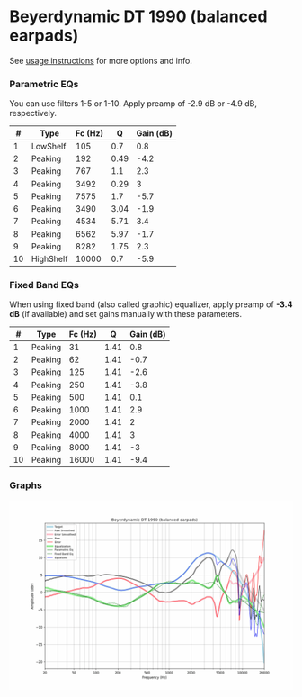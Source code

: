 # Beyerdynamic DT 1990 (balanced earpads)
See [usage instructions](https://github.com/jaakkopasanen/AutoEq#usage) for more options and info.

### Parametric EQs
You can use filters 1-5 or 1-10. Apply preamp of -2.9 dB or -4.9 dB, respectively.

|   # | Type      |   Fc (Hz) |    Q |   Gain (dB) |
|-----|-----------|-----------|------|-------------|
|   1 | LowShelf  |       105 | 0.7  |         0.8 |
|   2 | Peaking   |       192 | 0.49 |        -4.2 |
|   3 | Peaking   |       767 | 1.1  |         2.3 |
|   4 | Peaking   |      3492 | 0.29 |         3   |
|   5 | Peaking   |      7575 | 1.7  |        -5.7 |
|   6 | Peaking   |      3490 | 3.04 |        -1.9 |
|   7 | Peaking   |      4534 | 5.71 |         3.4 |
|   8 | Peaking   |      6562 | 5.97 |        -1.7 |
|   9 | Peaking   |      8282 | 1.75 |         2.3 |
|  10 | HighShelf |     10000 | 0.7  |        -5.9 |

### Fixed Band EQs
When using fixed band (also called graphic) equalizer, apply preamp of **-3.4 dB** (if available) and set gains manually with these parameters.

|   # | Type    |   Fc (Hz) |    Q |   Gain (dB) |
|-----|---------|-----------|------|-------------|
|   1 | Peaking |        31 | 1.41 |         0.8 |
|   2 | Peaking |        62 | 1.41 |        -0.7 |
|   3 | Peaking |       125 | 1.41 |        -2.6 |
|   4 | Peaking |       250 | 1.41 |        -3.8 |
|   5 | Peaking |       500 | 1.41 |         0.1 |
|   6 | Peaking |      1000 | 1.41 |         2.9 |
|   7 | Peaking |      2000 | 1.41 |         2   |
|   8 | Peaking |      4000 | 1.41 |         3   |
|   9 | Peaking |      8000 | 1.41 |        -3   |
|  10 | Peaking |     16000 | 1.41 |        -9.4 |

### Graphs
![](./Beyerdynamic%20DT%201990%20(balanced%20earpads).png)
